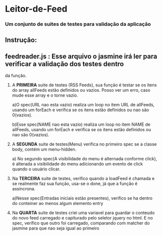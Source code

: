 # Leitor-de-Feed
### Um conjunto de suites de testes para validação da aplicação
## Instrução:

 ##  feedreader.js : Esse arquivo o jasmine irá ler para verificar a validação dos testes dentro
da função.

1) A **PRIMEIRA** suite de testes (RSS Feeds), sua função é testar se os itens do array allFeeds estão definidos ou vazios.
 Posso ver um erro, caso mude esse array e o torne vazio.

   a)O spec(URL nao esta vazio) realiza um loop no item URL de allFeeds, usando um forEach e verifica se os itens 
   estão definidos ou nao são 0(vazios).

   b)Esse spec(NAME nao esta vazio) realiza um loop no item NAME de allFeeds, usando um forEach e verifica se os itens
   estão definidos ou nao são 0(vazios).

2) A **SEGUNDA** suite de testes(Menu) verifica no primeiro spec se a classe body, contém um menu-hidden.

   a) No segundo spec(A visibilidade do menu é alternada conforme click), é alterada a visibilidade do menu 
   adicionando um evento de click quando o usuário clicar.

3) Na **TERCEIRA** suite de testes, verifico quando a loadFeed é chamada e se realmente faz sua função, 
usa-se o done, já que a função é assíncrona.

   a)Nesse spec(Entradas iniciais estão presentes), verifico se ha dentro do conteiner
   ao menos algum elemento entry

4) Na **QUARTA** suite de testes criei uma variavel para guardar o conteudo do novo feed carregado 
e capiturado pelo seletor jquery no html. E no spec, verifico que outro foi carregado, comparando
com matcher do jasmine para que nao seja igual ao primeiro

